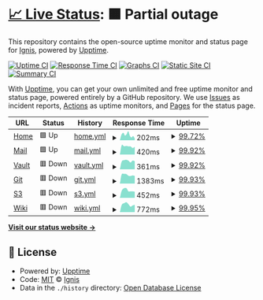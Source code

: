 # [📈 Live Status](https://status.projetignis.fr): <!--live status--> **🟧 Partial outage**

This repository contains the open-source uptime monitor and status page for [Ignis](https://www.projetignis.fr), powered by [Upptime](https://github.com/upptime/upptime).

[![Uptime CI](https://github.com/projetignis/uptime/workflows/Uptime%20CI/badge.svg)](https://github.com/projetignis/uptime/actions?query=workflow%3A%22Uptime+CI%22)
[![Response Time CI](https://github.com/projetignis/uptime/workflows/Response%20Time%20CI/badge.svg)](https://github.com/projetignis/uptime/actions?query=workflow%3A%22Response+Time+CI%22)
[![Graphs CI](https://github.com/projetignis/uptime/workflows/Graphs%20CI/badge.svg)](https://github.com/projetignis/uptime/actions?query=workflow%3A%22Graphs+CI%22)
[![Static Site CI](https://github.com/projetignis/uptime/workflows/Static%20Site%20CI/badge.svg)](https://github.com/projetignis/uptime/actions?query=workflow%3A%22Static+Site+CI%22)
[![Summary CI](https://github.com/projetignis/uptime/workflows/Summary%20CI/badge.svg)](https://github.com/projetignis/uptime/actions?query=workflow%3A%22Summary+CI%22)

With [Upptime](https://upptime.js.org), you can get your own unlimited and free uptime monitor and status page, powered entirely by a GitHub repository. We use [Issues](https://github.com/projetignis/uptime/issues) as incident reports, [Actions](https://github.com/projetignis/uptime/actions) as uptime monitors, and [Pages](https://status.projetignis.fr) for the status page.

<!--start: status pages-->
<!-- This summary is generated by Upptime (https://github.com/upptime/upptime) -->
<!-- Do not edit this manually, your changes will be overwritten -->
<!-- prettier-ignore -->
| URL | Status | History | Response Time | Uptime |
| --- | ------ | ------- | ------------- | ------ |
| <img alt="" src="https://favicons.githubusercontent.com/www.projetignis.fr" height="13"> [Home](https://www.projetignis.fr) | 🟩 Up | [home.yml](https://github.com/projetignis/uptime/commits/HEAD/history/home.yml) | <details><summary><img alt="Response time graph" src="./graphs/home/response-time-week.png" height="20"> 202ms</summary><br><a href="https://status.projetignis.fr/history/home"><img alt="Response time 210" src="https://img.shields.io/endpoint?url=https%3A%2F%2Fraw.githubusercontent.com%2Fprojetignis%2Fuptime%2FHEAD%2Fapi%2Fhome%2Fresponse-time.json"></a><br><a href="https://status.projetignis.fr/history/home"><img alt="24-hour response time 68" src="https://img.shields.io/endpoint?url=https%3A%2F%2Fraw.githubusercontent.com%2Fprojetignis%2Fuptime%2FHEAD%2Fapi%2Fhome%2Fresponse-time-day.json"></a><br><a href="https://status.projetignis.fr/history/home"><img alt="7-day response time 202" src="https://img.shields.io/endpoint?url=https%3A%2F%2Fraw.githubusercontent.com%2Fprojetignis%2Fuptime%2FHEAD%2Fapi%2Fhome%2Fresponse-time-week.json"></a><br><a href="https://status.projetignis.fr/history/home"><img alt="30-day response time 210" src="https://img.shields.io/endpoint?url=https%3A%2F%2Fraw.githubusercontent.com%2Fprojetignis%2Fuptime%2FHEAD%2Fapi%2Fhome%2Fresponse-time-month.json"></a><br><a href="https://status.projetignis.fr/history/home"><img alt="1-year response time 210" src="https://img.shields.io/endpoint?url=https%3A%2F%2Fraw.githubusercontent.com%2Fprojetignis%2Fuptime%2FHEAD%2Fapi%2Fhome%2Fresponse-time-year.json"></a></details> | <details><summary><a href="https://status.projetignis.fr/history/home">99.72%</a></summary><a href="https://status.projetignis.fr/history/home"><img alt="All-time uptime 99.86%" src="https://img.shields.io/endpoint?url=https%3A%2F%2Fraw.githubusercontent.com%2Fprojetignis%2Fuptime%2FHEAD%2Fapi%2Fhome%2Fuptime.json"></a><br><a href="https://status.projetignis.fr/history/home"><img alt="24-hour uptime 100.00%" src="https://img.shields.io/endpoint?url=https%3A%2F%2Fraw.githubusercontent.com%2Fprojetignis%2Fuptime%2FHEAD%2Fapi%2Fhome%2Fuptime-day.json"></a><br><a href="https://status.projetignis.fr/history/home"><img alt="7-day uptime 99.72%" src="https://img.shields.io/endpoint?url=https%3A%2F%2Fraw.githubusercontent.com%2Fprojetignis%2Fuptime%2FHEAD%2Fapi%2Fhome%2Fuptime-week.json"></a><br><a href="https://status.projetignis.fr/history/home"><img alt="30-day uptime 99.86%" src="https://img.shields.io/endpoint?url=https%3A%2F%2Fraw.githubusercontent.com%2Fprojetignis%2Fuptime%2FHEAD%2Fapi%2Fhome%2Fuptime-month.json"></a><br><a href="https://status.projetignis.fr/history/home"><img alt="1-year uptime 99.86%" src="https://img.shields.io/endpoint?url=https%3A%2F%2Fraw.githubusercontent.com%2Fprojetignis%2Fuptime%2FHEAD%2Fapi%2Fhome%2Fuptime-year.json"></a></details>
| <img alt="" src="https://favicons.githubusercontent.com/mail.projetignis.fr" height="13"> [Mail](https://mail.projetignis.fr) | 🟩 Up | [mail.yml](https://github.com/projetignis/uptime/commits/HEAD/history/mail.yml) | <details><summary><img alt="Response time graph" src="./graphs/mail/response-time-week.png" height="20"> 420ms</summary><br><a href="https://status.projetignis.fr/history/mail"><img alt="Response time 483" src="https://img.shields.io/endpoint?url=https%3A%2F%2Fraw.githubusercontent.com%2Fprojetignis%2Fuptime%2FHEAD%2Fapi%2Fmail%2Fresponse-time.json"></a><br><a href="https://status.projetignis.fr/history/mail"><img alt="24-hour response time 440" src="https://img.shields.io/endpoint?url=https%3A%2F%2Fraw.githubusercontent.com%2Fprojetignis%2Fuptime%2FHEAD%2Fapi%2Fmail%2Fresponse-time-day.json"></a><br><a href="https://status.projetignis.fr/history/mail"><img alt="7-day response time 420" src="https://img.shields.io/endpoint?url=https%3A%2F%2Fraw.githubusercontent.com%2Fprojetignis%2Fuptime%2FHEAD%2Fapi%2Fmail%2Fresponse-time-week.json"></a><br><a href="https://status.projetignis.fr/history/mail"><img alt="30-day response time 483" src="https://img.shields.io/endpoint?url=https%3A%2F%2Fraw.githubusercontent.com%2Fprojetignis%2Fuptime%2FHEAD%2Fapi%2Fmail%2Fresponse-time-month.json"></a><br><a href="https://status.projetignis.fr/history/mail"><img alt="1-year response time 483" src="https://img.shields.io/endpoint?url=https%3A%2F%2Fraw.githubusercontent.com%2Fprojetignis%2Fuptime%2FHEAD%2Fapi%2Fmail%2Fresponse-time-year.json"></a></details> | <details><summary><a href="https://status.projetignis.fr/history/mail">99.92%</a></summary><a href="https://status.projetignis.fr/history/mail"><img alt="All-time uptime 99.96%" src="https://img.shields.io/endpoint?url=https%3A%2F%2Fraw.githubusercontent.com%2Fprojetignis%2Fuptime%2FHEAD%2Fapi%2Fmail%2Fuptime.json"></a><br><a href="https://status.projetignis.fr/history/mail"><img alt="24-hour uptime 99.44%" src="https://img.shields.io/endpoint?url=https%3A%2F%2Fraw.githubusercontent.com%2Fprojetignis%2Fuptime%2FHEAD%2Fapi%2Fmail%2Fuptime-day.json"></a><br><a href="https://status.projetignis.fr/history/mail"><img alt="7-day uptime 99.92%" src="https://img.shields.io/endpoint?url=https%3A%2F%2Fraw.githubusercontent.com%2Fprojetignis%2Fuptime%2FHEAD%2Fapi%2Fmail%2Fuptime-week.json"></a><br><a href="https://status.projetignis.fr/history/mail"><img alt="30-day uptime 99.96%" src="https://img.shields.io/endpoint?url=https%3A%2F%2Fraw.githubusercontent.com%2Fprojetignis%2Fuptime%2FHEAD%2Fapi%2Fmail%2Fuptime-month.json"></a><br><a href="https://status.projetignis.fr/history/mail"><img alt="1-year uptime 99.96%" src="https://img.shields.io/endpoint?url=https%3A%2F%2Fraw.githubusercontent.com%2Fprojetignis%2Fuptime%2FHEAD%2Fapi%2Fmail%2Fuptime-year.json"></a></details>
| <img alt="" src="https://favicons.githubusercontent.com/vault.projetignis.fr" height="13"> [Vault](https://vault.projetignis.fr) | 🟥 Down | [vault.yml](https://github.com/projetignis/uptime/commits/HEAD/history/vault.yml) | <details><summary><img alt="Response time graph" src="./graphs/vault/response-time-week.png" height="20"> 361ms</summary><br><a href="https://status.projetignis.fr/history/vault"><img alt="Response time 405" src="https://img.shields.io/endpoint?url=https%3A%2F%2Fraw.githubusercontent.com%2Fprojetignis%2Fuptime%2FHEAD%2Fapi%2Fvault%2Fresponse-time.json"></a><br><a href="https://status.projetignis.fr/history/vault"><img alt="24-hour response time 290" src="https://img.shields.io/endpoint?url=https%3A%2F%2Fraw.githubusercontent.com%2Fprojetignis%2Fuptime%2FHEAD%2Fapi%2Fvault%2Fresponse-time-day.json"></a><br><a href="https://status.projetignis.fr/history/vault"><img alt="7-day response time 361" src="https://img.shields.io/endpoint?url=https%3A%2F%2Fraw.githubusercontent.com%2Fprojetignis%2Fuptime%2FHEAD%2Fapi%2Fvault%2Fresponse-time-week.json"></a><br><a href="https://status.projetignis.fr/history/vault"><img alt="30-day response time 405" src="https://img.shields.io/endpoint?url=https%3A%2F%2Fraw.githubusercontent.com%2Fprojetignis%2Fuptime%2FHEAD%2Fapi%2Fvault%2Fresponse-time-month.json"></a><br><a href="https://status.projetignis.fr/history/vault"><img alt="1-year response time 405" src="https://img.shields.io/endpoint?url=https%3A%2F%2Fraw.githubusercontent.com%2Fprojetignis%2Fuptime%2FHEAD%2Fapi%2Fvault%2Fresponse-time-year.json"></a></details> | <details><summary><a href="https://status.projetignis.fr/history/vault">99.92%</a></summary><a href="https://status.projetignis.fr/history/vault"><img alt="All-time uptime 99.96%" src="https://img.shields.io/endpoint?url=https%3A%2F%2Fraw.githubusercontent.com%2Fprojetignis%2Fuptime%2FHEAD%2Fapi%2Fvault%2Fuptime.json"></a><br><a href="https://status.projetignis.fr/history/vault"><img alt="24-hour uptime 99.44%" src="https://img.shields.io/endpoint?url=https%3A%2F%2Fraw.githubusercontent.com%2Fprojetignis%2Fuptime%2FHEAD%2Fapi%2Fvault%2Fuptime-day.json"></a><br><a href="https://status.projetignis.fr/history/vault"><img alt="7-day uptime 99.92%" src="https://img.shields.io/endpoint?url=https%3A%2F%2Fraw.githubusercontent.com%2Fprojetignis%2Fuptime%2FHEAD%2Fapi%2Fvault%2Fuptime-week.json"></a><br><a href="https://status.projetignis.fr/history/vault"><img alt="30-day uptime 99.96%" src="https://img.shields.io/endpoint?url=https%3A%2F%2Fraw.githubusercontent.com%2Fprojetignis%2Fuptime%2FHEAD%2Fapi%2Fvault%2Fuptime-month.json"></a><br><a href="https://status.projetignis.fr/history/vault"><img alt="1-year uptime 99.96%" src="https://img.shields.io/endpoint?url=https%3A%2F%2Fraw.githubusercontent.com%2Fprojetignis%2Fuptime%2FHEAD%2Fapi%2Fvault%2Fuptime-year.json"></a></details>
| <img alt="" src="https://favicons.githubusercontent.com/git.projetignis.fr" height="13"> [Git](https://git.projetignis.fr) | 🟥 Down | [git.yml](https://github.com/projetignis/uptime/commits/HEAD/history/git.yml) | <details><summary><img alt="Response time graph" src="./graphs/git/response-time-week.png" height="20"> 1383ms</summary><br><a href="https://status.projetignis.fr/history/git"><img alt="Response time 1326" src="https://img.shields.io/endpoint?url=https%3A%2F%2Fraw.githubusercontent.com%2Fprojetignis%2Fuptime%2FHEAD%2Fapi%2Fgit%2Fresponse-time.json"></a><br><a href="https://status.projetignis.fr/history/git"><img alt="24-hour response time 1233" src="https://img.shields.io/endpoint?url=https%3A%2F%2Fraw.githubusercontent.com%2Fprojetignis%2Fuptime%2FHEAD%2Fapi%2Fgit%2Fresponse-time-day.json"></a><br><a href="https://status.projetignis.fr/history/git"><img alt="7-day response time 1383" src="https://img.shields.io/endpoint?url=https%3A%2F%2Fraw.githubusercontent.com%2Fprojetignis%2Fuptime%2FHEAD%2Fapi%2Fgit%2Fresponse-time-week.json"></a><br><a href="https://status.projetignis.fr/history/git"><img alt="30-day response time 1326" src="https://img.shields.io/endpoint?url=https%3A%2F%2Fraw.githubusercontent.com%2Fprojetignis%2Fuptime%2FHEAD%2Fapi%2Fgit%2Fresponse-time-month.json"></a><br><a href="https://status.projetignis.fr/history/git"><img alt="1-year response time 1326" src="https://img.shields.io/endpoint?url=https%3A%2F%2Fraw.githubusercontent.com%2Fprojetignis%2Fuptime%2FHEAD%2Fapi%2Fgit%2Fresponse-time-year.json"></a></details> | <details><summary><a href="https://status.projetignis.fr/history/git">99.93%</a></summary><a href="https://status.projetignis.fr/history/git"><img alt="All-time uptime 99.96%" src="https://img.shields.io/endpoint?url=https%3A%2F%2Fraw.githubusercontent.com%2Fprojetignis%2Fuptime%2FHEAD%2Fapi%2Fgit%2Fuptime.json"></a><br><a href="https://status.projetignis.fr/history/git"><img alt="24-hour uptime 99.48%" src="https://img.shields.io/endpoint?url=https%3A%2F%2Fraw.githubusercontent.com%2Fprojetignis%2Fuptime%2FHEAD%2Fapi%2Fgit%2Fuptime-day.json"></a><br><a href="https://status.projetignis.fr/history/git"><img alt="7-day uptime 99.93%" src="https://img.shields.io/endpoint?url=https%3A%2F%2Fraw.githubusercontent.com%2Fprojetignis%2Fuptime%2FHEAD%2Fapi%2Fgit%2Fuptime-week.json"></a><br><a href="https://status.projetignis.fr/history/git"><img alt="30-day uptime 99.96%" src="https://img.shields.io/endpoint?url=https%3A%2F%2Fraw.githubusercontent.com%2Fprojetignis%2Fuptime%2FHEAD%2Fapi%2Fgit%2Fuptime-month.json"></a><br><a href="https://status.projetignis.fr/history/git"><img alt="1-year uptime 99.96%" src="https://img.shields.io/endpoint?url=https%3A%2F%2Fraw.githubusercontent.com%2Fprojetignis%2Fuptime%2FHEAD%2Fapi%2Fgit%2Fuptime-year.json"></a></details>
| <img alt="" src="https://favicons.githubusercontent.com/s3.projetignis.fr" height="13"> [S3](https://s3.projetignis.fr) | 🟥 Down | [s3.yml](https://github.com/projetignis/uptime/commits/HEAD/history/s3.yml) | <details><summary><img alt="Response time graph" src="./graphs/s3/response-time-week.png" height="20"> 452ms</summary><br><a href="https://status.projetignis.fr/history/s3"><img alt="Response time 416" src="https://img.shields.io/endpoint?url=https%3A%2F%2Fraw.githubusercontent.com%2Fprojetignis%2Fuptime%2FHEAD%2Fapi%2Fs3%2Fresponse-time.json"></a><br><a href="https://status.projetignis.fr/history/s3"><img alt="24-hour response time 367" src="https://img.shields.io/endpoint?url=https%3A%2F%2Fraw.githubusercontent.com%2Fprojetignis%2Fuptime%2FHEAD%2Fapi%2Fs3%2Fresponse-time-day.json"></a><br><a href="https://status.projetignis.fr/history/s3"><img alt="7-day response time 452" src="https://img.shields.io/endpoint?url=https%3A%2F%2Fraw.githubusercontent.com%2Fprojetignis%2Fuptime%2FHEAD%2Fapi%2Fs3%2Fresponse-time-week.json"></a><br><a href="https://status.projetignis.fr/history/s3"><img alt="30-day response time 416" src="https://img.shields.io/endpoint?url=https%3A%2F%2Fraw.githubusercontent.com%2Fprojetignis%2Fuptime%2FHEAD%2Fapi%2Fs3%2Fresponse-time-month.json"></a><br><a href="https://status.projetignis.fr/history/s3"><img alt="1-year response time 416" src="https://img.shields.io/endpoint?url=https%3A%2F%2Fraw.githubusercontent.com%2Fprojetignis%2Fuptime%2FHEAD%2Fapi%2Fs3%2Fresponse-time-year.json"></a></details> | <details><summary><a href="https://status.projetignis.fr/history/s3">99.93%</a></summary><a href="https://status.projetignis.fr/history/s3"><img alt="All-time uptime 99.95%" src="https://img.shields.io/endpoint?url=https%3A%2F%2Fraw.githubusercontent.com%2Fprojetignis%2Fuptime%2FHEAD%2Fapi%2Fs3%2Fuptime.json"></a><br><a href="https://status.projetignis.fr/history/s3"><img alt="24-hour uptime 99.51%" src="https://img.shields.io/endpoint?url=https%3A%2F%2Fraw.githubusercontent.com%2Fprojetignis%2Fuptime%2FHEAD%2Fapi%2Fs3%2Fuptime-day.json"></a><br><a href="https://status.projetignis.fr/history/s3"><img alt="7-day uptime 99.93%" src="https://img.shields.io/endpoint?url=https%3A%2F%2Fraw.githubusercontent.com%2Fprojetignis%2Fuptime%2FHEAD%2Fapi%2Fs3%2Fuptime-week.json"></a><br><a href="https://status.projetignis.fr/history/s3"><img alt="30-day uptime 99.95%" src="https://img.shields.io/endpoint?url=https%3A%2F%2Fraw.githubusercontent.com%2Fprojetignis%2Fuptime%2FHEAD%2Fapi%2Fs3%2Fuptime-month.json"></a><br><a href="https://status.projetignis.fr/history/s3"><img alt="1-year uptime 99.95%" src="https://img.shields.io/endpoint?url=https%3A%2F%2Fraw.githubusercontent.com%2Fprojetignis%2Fuptime%2FHEAD%2Fapi%2Fs3%2Fuptime-year.json"></a></details>
| <img alt="" src="https://favicons.githubusercontent.com/wiki.projetignis.fr" height="13"> [Wiki](https://wiki.projetignis.fr) | 🟥 Down | [wiki.yml](https://github.com/projetignis/uptime/commits/HEAD/history/wiki.yml) | <details><summary><img alt="Response time graph" src="./graphs/wiki/response-time-week.png" height="20"> 772ms</summary><br><a href="https://status.projetignis.fr/history/wiki"><img alt="Response time 810" src="https://img.shields.io/endpoint?url=https%3A%2F%2Fraw.githubusercontent.com%2Fprojetignis%2Fuptime%2FHEAD%2Fapi%2Fwiki%2Fresponse-time.json"></a><br><a href="https://status.projetignis.fr/history/wiki"><img alt="24-hour response time 738" src="https://img.shields.io/endpoint?url=https%3A%2F%2Fraw.githubusercontent.com%2Fprojetignis%2Fuptime%2FHEAD%2Fapi%2Fwiki%2Fresponse-time-day.json"></a><br><a href="https://status.projetignis.fr/history/wiki"><img alt="7-day response time 772" src="https://img.shields.io/endpoint?url=https%3A%2F%2Fraw.githubusercontent.com%2Fprojetignis%2Fuptime%2FHEAD%2Fapi%2Fwiki%2Fresponse-time-week.json"></a><br><a href="https://status.projetignis.fr/history/wiki"><img alt="30-day response time 810" src="https://img.shields.io/endpoint?url=https%3A%2F%2Fraw.githubusercontent.com%2Fprojetignis%2Fuptime%2FHEAD%2Fapi%2Fwiki%2Fresponse-time-month.json"></a><br><a href="https://status.projetignis.fr/history/wiki"><img alt="1-year response time 810" src="https://img.shields.io/endpoint?url=https%3A%2F%2Fraw.githubusercontent.com%2Fprojetignis%2Fuptime%2FHEAD%2Fapi%2Fwiki%2Fresponse-time-year.json"></a></details> | <details><summary><a href="https://status.projetignis.fr/history/wiki">99.95%</a></summary><a href="https://status.projetignis.fr/history/wiki"><img alt="All-time uptime 99.97%" src="https://img.shields.io/endpoint?url=https%3A%2F%2Fraw.githubusercontent.com%2Fprojetignis%2Fuptime%2FHEAD%2Fapi%2Fwiki%2Fuptime.json"></a><br><a href="https://status.projetignis.fr/history/wiki"><img alt="24-hour uptime 99.62%" src="https://img.shields.io/endpoint?url=https%3A%2F%2Fraw.githubusercontent.com%2Fprojetignis%2Fuptime%2FHEAD%2Fapi%2Fwiki%2Fuptime-day.json"></a><br><a href="https://status.projetignis.fr/history/wiki"><img alt="7-day uptime 99.95%" src="https://img.shields.io/endpoint?url=https%3A%2F%2Fraw.githubusercontent.com%2Fprojetignis%2Fuptime%2FHEAD%2Fapi%2Fwiki%2Fuptime-week.json"></a><br><a href="https://status.projetignis.fr/history/wiki"><img alt="30-day uptime 99.97%" src="https://img.shields.io/endpoint?url=https%3A%2F%2Fraw.githubusercontent.com%2Fprojetignis%2Fuptime%2FHEAD%2Fapi%2Fwiki%2Fuptime-month.json"></a><br><a href="https://status.projetignis.fr/history/wiki"><img alt="1-year uptime 99.97%" src="https://img.shields.io/endpoint?url=https%3A%2F%2Fraw.githubusercontent.com%2Fprojetignis%2Fuptime%2FHEAD%2Fapi%2Fwiki%2Fuptime-year.json"></a></details>

<!--end: status pages-->

[**Visit our status website →**](https://status.projetignis.fr)

## 📄 License

- Powered by: [Upptime](https://github.com/upptime/upptime)
- Code: [MIT](./LICENSE) © [Ignis](https://www.projetignis.fr)
- Data in the `./history` directory: [Open Database License](https://opendatacommons.org/licenses/odbl/1-0/)
